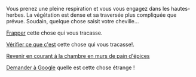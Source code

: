 Vous prenez une pleine respiration et vous vous engagez dans les hautes-herbes.
La végétation est dense et sa traversée plus compliquée que prévue. Soudain,
quelque chose saisit votre cheville…

[Frapper](frapper-la-chose/frapper-la-chose.md) cette chose qui vous tracasse.

[Vérifier ce que c'est](verifier-la-chose/verifier-la-chose.md) cette chose qui vous tracasse!.

[Revenir en courant à la chambre en murs de pain d'épices](../../../feu-de-camp.md)

[Demander à Google](../../../google/google.md) quelle est cette chose étrange !

